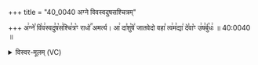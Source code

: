 +++
title = "40_0040 अग्ने विवस्वदुषसश्चित्रम्"

+++
अ꣢ग्ने꣣ वि꣡व꣢स्वदु꣣ष꣡स꣢श्चि꣣त्र꣡ꣳ राधो꣢꣯ अमर्त्य। आ꣢ दा꣣शु꣡षे꣢ जातवेदो वहा꣣ त्व꣢म꣣द्या꣢ दे꣣वा꣡ꣳ उ꣢ष꣣र्बु꣡धः꣢ ॥ 40:0040 ॥

<details><summary>विस्वर-मूलम् (VC)</summary>

अग्ने विवस्वदुषसश्चित्रꣳ राधो अमर्त्य । आ दाशुषे जातवेदो वहा त्वमद्या देवाꣳ उषर्बुधः ॥४०॥
</details>